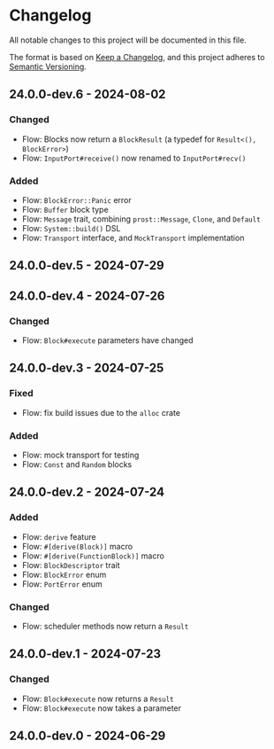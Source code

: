 # Changelog

All notable changes to this project will be documented in this file.

The format is based on [Keep a Changelog](https://keepachangelog.com/en/1.0.0/),
and this project adheres to [Semantic Versioning](https://semver.org/spec/v2.0.0.html).

## 24.0.0-dev.6 - 2024-08-02
### Changed
- Flow: Blocks now return a `BlockResult` (a typedef for `Result<(), BlockError>`)
- Flow: `InputPort#receive()` now renamed to `InputPort#recv()`
### Added
- Flow: `BlockError::Panic` error
- Flow: `Buffer` block type
- Flow: `Message` trait, combining `prost::Message`, `Clone`, and `Default`
- Flow: `System::build()` DSL
- Flow: `Transport` interface, and `MockTransport` implementation

## 24.0.0-dev.5 - 2024-07-29

## 24.0.0-dev.4 - 2024-07-26
### Changed
- Flow: `Block#execute` parameters have changed

## 24.0.0-dev.3 - 2024-07-25
### Fixed
- Flow: fix build issues due to the `alloc` crate
### Added
- Flow: mock transport for testing
- Flow: `Const` and `Random` blocks

## 24.0.0-dev.2 - 2024-07-24
### Added
- Flow: `derive` feature
- Flow: `#[derive(Block)]` macro
- Flow: `#[derive(FunctionBlock)]` macro
- Flow: `BlockDescriptor` trait
- Flow: `BlockError` enum
- Flow: `PortError` enum
### Changed
- Flow: scheduler methods now return a `Result`

## 24.0.0-dev.1 - 2024-07-23
### Changed
- Flow: `Block#execute` now returns a `Result`
- Flow: `Block#execute` now takes a parameter

## 24.0.0-dev.0 - 2024-06-29
